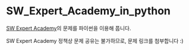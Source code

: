 # SW_Expert_Academy_in_python
[SW Expert Academy](https://swexpertacademy.com/main/main.do)의 문제를 파이썬을 이용해 풉니다.

SW Expert Academy 정책상 문제 공유는 불가하므로, 문제 링크를 첨부합니다 :)
